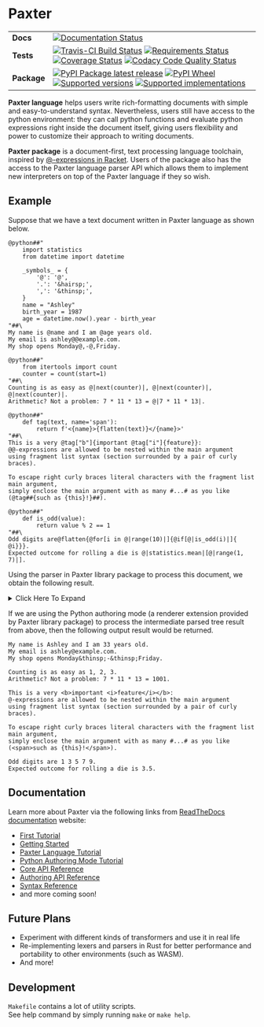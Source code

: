 # Paxter

<table>
    <tbody>
        <tr class="odd">
            <td><b>Docs</b></td>
            <td>
                <a href="https://readthedocs.org/projects/paxter"><img src="https://readthedocs.org/projects/paxter/badge/?style=flat" alt="Documentation Status" /></a>
            </td>
        </tr>
        <tr class="even">
            <td><b>Tests</b></td>
            <td>
                <div class="line-block">
                    <a href="https://travis-ci.com/abhabongse/paxter"><img src="https://api.travis-ci.com/abhabongse/paxter.svg?branch=master" alt="Travis-CI Build Status" /></a>
                    <a href="https://requires.io/github/abhabongse/paxter/requirements/?branch=master"><img src="https://requires.io/github/abhabongse/paxter/requirements.svg?branch=master" alt="Requirements Status" /></a>
                    <a href="https://codecov.io/github/abhabongse/paxter"><img src="https://codecov.io/github/abhabongse/paxter/coverage.svg?branch=master" alt="Coverage Status" /></a>
                    <a href="https://www.codacy.com/app/abhabongse/paxter"><img src="https://img.shields.io/codacy/grade/0d0c904fe452419692107d3163fe49b5.svg" alt="Codacy Code Quality Status" /></a>
                </div>
            </td>
        </tr>
        <tr class="odd">
            <td><b>Package</b></td>
            <td>
                <div class="line-block">
                    <a href="https://pypi.org/project/paxter"><img src="https://img.shields.io/pypi/v/paxter.svg" alt="PyPI Package latest release" /></a>
                    <a href="https://pypi.org/project/paxter"><img src="https://img.shields.io/pypi/wheel/paxter.svg" alt="PyPI Wheel" /></a>
                    <a href="https://pypi.org/project/paxter"><img src="https://img.shields.io/pypi/pyversions/paxter.svg" alt="Supported versions" /></a>
                    <a href="https://pypi.org/project/paxter"><img src="https://img.shields.io/pypi/implementation/paxter.svg" alt="Supported implementations" /></a>
                </div>
            </td>
        </tr>
    </tbody>
</table>

**Paxter language** helps users write rich-formatting documents
with simple and easy-to-understand syntax.
Nevertheless, users still have access to the python environment:
they can call python functions and evaluate python expressions
right inside the document itself,
giving users flexibility and power to customize 
their approach to writing documents.

**Paxter package** is a document-first, text processing language toolchain,
inspired by [@-expressions in Racket](https://docs.racket-lang.org/scribble/reader.html).
Users of the package also has the access to the Paxter language parser API
which allows them to implement new interpreters on top of the Paxter language
if they so wish.


## Example

Suppose that we have a text document written in Paxter language as shown below.

```text
@python##"
    import statistics
    from datetime import datetime

    _symbols_ = {
        '@': '@',
        '.': '&hairsp;',
        ',': '&thinsp;',
    }
    name = "Ashley"
    birth_year = 1987
    age = datetime.now().year - birth_year
"##\
My name is @name and I am @age years old.
My email is ashley@@example.com.
My shop opens Monday@,-@,Friday.

@python##"
    from itertools import count
    counter = count(start=1)
"##\
Counting is as easy as @|next(counter)|, @|next(counter)|, @|next(counter)|.
Arithmetic? Not a problem: 7 * 11 * 13 = @|7 * 11 * 13|.

@python##"
    def tag(text, name='span'):
        return f'<{name}>{flatten(text)}</{name}>'
"##\
This is a very @tag["b"]{important @tag["i"]{feature}}:
@@-expressions are allowed to be nested within the main argument
using fragment list syntax (section surrounded by a pair of curly braces).

To escape right curly braces literal characters with the fragment list main argument,
simply enclose the main argument with as many #...# as you like
(@tag##{such as {this}!}##).

@python##"
    def is_odd(value):
        return value % 2 == 1
"##\
Odd digits are@flatten{@for[i in @|range(10)|]{@if[@|is_odd(i)|]{ @i}}}.
Expected outcome for rolling a die is @|statistics.mean|[@|range(1, 7)|].
```

Using the parser in Paxter library package to process this document,
we obtain the following result.

<details>
<summary>Click Here To Expand</summary>

```python
FragmentList(
    start_pos=0,
    end_pos=1263,
    children=[
        Command(
            start_pos=1,
            end_pos=248,
            starter="python",
            starter_enclosing=EnclosingPattern(left="", right=""),
            option=None,
            main_arg=Text(
                start_pos=10,
                end_pos=245,
                inner="\n    import statistics\n    from datetime import datetime\n\n    _symbols_ = {\n        '@': '@',\n        '.': '&hairsp;',\n        ',': '&thinsp;',\n    }\n    name = \"Ashley\"\n    birth_year = 1987\n    age = datetime.now().year - birth_year\n",
                enclosing=EnclosingPattern(left='##"', right='"##'),
            ),
        ),
        Text(
            start_pos=248,
            end_pos=261,
            inner="\\\nMy name is ",
            enclosing=EnclosingPattern(left="", right=""),
        ),
        Command(
            start_pos=262,
            end_pos=266,
            starter="name",
            starter_enclosing=EnclosingPattern(left="", right=""),
            option=None,
            main_arg=None,
        ),
        Text(
            start_pos=266,
            end_pos=276,
            inner=" and I am ",
            enclosing=EnclosingPattern(left="", right=""),
        ),
        Command(
            start_pos=277,
            end_pos=280,
            starter="age",
            starter_enclosing=EnclosingPattern(left="", right=""),
            option=None,
            main_arg=None,
        ),
        Text(
            start_pos=280,
            end_pos=310,
            inner=" years old.\nMy email is ashley",
            enclosing=EnclosingPattern(left="", right=""),
        ),
        SymbolCommand(start_pos=311, end_pos=312, symbol="@"),
        Text(
            start_pos=312,
            end_pos=345,
            inner="example.com.\nMy shop opens Monday",
            enclosing=EnclosingPattern(left="", right=""),
        ),
        SymbolCommand(start_pos=346, end_pos=347, symbol=","),
        Text(
            start_pos=347,
            end_pos=348,
            inner="-",
            enclosing=EnclosingPattern(left="", right=""),
        ),
        SymbolCommand(start_pos=349, end_pos=350, symbol=","),
        Text(
            start_pos=350,
            end_pos=359,
            inner="Friday.\n\n",
            enclosing=EnclosingPattern(left="", right=""),
        ),
        Command(
            start_pos=360,
            end_pos=434,
            starter="python",
            starter_enclosing=EnclosingPattern(left="", right=""),
            option=None,
            main_arg=Text(
                start_pos=369,
                end_pos=431,
                inner="\n    from itertools import count\n    counter = count(start=1)\n",
                enclosing=EnclosingPattern(left='##"', right='"##'),
            ),
        ),
        Text(
            start_pos=434,
            end_pos=459,
            inner="\\\nCounting is as easy as ",
            enclosing=EnclosingPattern(left="", right=""),
        ),
        Command(
            start_pos=460,
            end_pos=475,
            starter="next(counter)",
            starter_enclosing=EnclosingPattern(left="|", right="|"),
            option=None,
            main_arg=None,
        ),
        Text(
            start_pos=475,
            end_pos=477,
            inner=", ",
            enclosing=EnclosingPattern(left="", right=""),
        ),
        Command(
            start_pos=478,
            end_pos=493,
            starter="next(counter)",
            starter_enclosing=EnclosingPattern(left="|", right="|"),
            option=None,
            main_arg=None,
        ),
        Text(
            start_pos=493,
            end_pos=495,
            inner=", ",
            enclosing=EnclosingPattern(left="", right=""),
        ),
        Command(
            start_pos=496,
            end_pos=511,
            starter="next(counter)",
            starter_enclosing=EnclosingPattern(left="|", right="|"),
            option=None,
            main_arg=None,
        ),
        Text(
            start_pos=511,
            end_pos=554,
            inner=".\nArithmetic? Not a problem: 7 * 11 * 13 = ",
            enclosing=EnclosingPattern(left="", right=""),
        ),
        Command(
            start_pos=555,
            end_pos=568,
            starter="7 * 11 * 13",
            starter_enclosing=EnclosingPattern(left="|", right="|"),
            option=None,
            main_arg=None,
        ),
        Text(
            start_pos=568,
            end_pos=571,
            inner=".\n\n",
            enclosing=EnclosingPattern(left="", right=""),
        ),
        Command(
            start_pos=572,
            end_pos=668,
            starter="python",
            starter_enclosing=EnclosingPattern(left="", right=""),
            option=None,
            main_arg=Text(
                start_pos=581,
                end_pos=665,
                inner="\n    def tag(text, name='span'):\n        return f'<{name}>{flatten(text)}</{name}>'\n",
                enclosing=EnclosingPattern(left='##"', right='"##'),
            ),
        ),
        Text(
            start_pos=668,
            end_pos=685,
            inner="\\\nThis is a very ",
            enclosing=EnclosingPattern(left="", right=""),
        ),
        Command(
            start_pos=686,
            end_pos=724,
            starter="tag",
            starter_enclosing=EnclosingPattern(left="", right=""),
            option=TokenList(
                start_pos=690,
                end_pos=693,
                children=[
                    Text(
                        start_pos=691,
                        end_pos=692,
                        inner="b",
                        enclosing=EnclosingPattern(left='"', right='"'),
                    )
                ],
            ),
            main_arg=FragmentList(
                start_pos=695,
                end_pos=723,
                children=[
                    Text(
                        start_pos=695,
                        end_pos=705,
                        inner="important ",
                        enclosing=EnclosingPattern(left="", right=""),
                    ),
                    Command(
                        start_pos=706,
                        end_pos=723,
                        starter="tag",
                        starter_enclosing=EnclosingPattern(left="", right=""),
                        option=TokenList(
                            start_pos=710,
                            end_pos=713,
                            children=[
                                Text(
                                    start_pos=711,
                                    end_pos=712,
                                    inner="i",
                                    enclosing=EnclosingPattern(left='"', right='"'),
                                )
                            ],
                        ),
                        main_arg=FragmentList(
                            start_pos=715,
                            end_pos=722,
                            children=[
                                Text(
                                    start_pos=715,
                                    end_pos=722,
                                    inner="feature",
                                    enclosing=EnclosingPattern(left="", right=""),
                                )
                            ],
                            enclosing=EnclosingPattern(left="{", right="}"),
                        ),
                    ),
                ],
                enclosing=EnclosingPattern(left="{", right="}"),
            ),
        ),
        Text(
            start_pos=724,
            end_pos=726,
            inner=":\n",
            enclosing=EnclosingPattern(left="", right=""),
        ),
        SymbolCommand(start_pos=727, end_pos=728, symbol="@"),
        Text(
            start_pos=728,
            end_pos=1018,
            inner="-expressions are allowed to be nested within the main argument\nusing fragment list syntax (section surrounded by a pair of curly braces).\n\nTo escape right curly braces literal characters with the fragment list main argument,\nsimply enclose the main argument with as many #...# as you like\n(",
            enclosing=EnclosingPattern(left="", right=""),
        ),
        Command(
            start_pos=1019,
            end_pos=1043,
            starter="tag",
            starter_enclosing=EnclosingPattern(left="", right=""),
            option=None,
            main_arg=FragmentList(
                start_pos=1025,
                end_pos=1040,
                children=[
                    Text(
                        start_pos=1025,
                        end_pos=1040,
                        inner="such as {this}!",
                        enclosing=EnclosingPattern(left="", right=""),
                    )
                ],
                enclosing=EnclosingPattern(left="##{", right="}##"),
            ),
        ),
        Text(
            start_pos=1043,
            end_pos=1047,
            inner=").\n\n",
            enclosing=EnclosingPattern(left="", right=""),
        ),
        Command(
            start_pos=1048,
            end_pos=1114,
            starter="python",
            starter_enclosing=EnclosingPattern(left="", right=""),
            option=None,
            main_arg=Text(
                start_pos=1057,
                end_pos=1111,
                inner="\n    def is_odd(value):\n        return value % 2 == 1\n",
                enclosing=EnclosingPattern(left='##"', right='"##'),
            ),
        ),
        Text(
            start_pos=1114,
            end_pos=1130,
            inner="\\\nOdd digits are",
            enclosing=EnclosingPattern(left="", right=""),
        ),
        Command(
            start_pos=1131,
            end_pos=1187,
            starter="flatten",
            starter_enclosing=EnclosingPattern(left="", right=""),
            option=None,
            main_arg=FragmentList(
                start_pos=1139,
                end_pos=1186,
                children=[
                    Command(
                        start_pos=1140,
                        end_pos=1186,
                        starter="for",
                        starter_enclosing=EnclosingPattern(left="", right=""),
                        option=TokenList(
                            start_pos=1144,
                            end_pos=1161,
                            children=[
                                Identifier(start_pos=1144, end_pos=1145, name="i"),
                                Identifier(start_pos=1146, end_pos=1148, name="in"),
                                Command(
                                    start_pos=1150,
                                    end_pos=1161,
                                    starter="range(10)",
                                    starter_enclosing=EnclosingPattern(
                                        left="|", right="|"
                                    ),
                                    option=None,
                                    main_arg=None,
                                ),
                            ],
                        ),
                        main_arg=FragmentList(
                            start_pos=1163,
                            end_pos=1185,
                            children=[
                                Command(
                                    start_pos=1164,
                                    end_pos=1185,
                                    starter="if",
                                    starter_enclosing=EnclosingPattern(left="", right=""),
                                    option=TokenList(
                                        start_pos=1167,
                                        end_pos=1179,
                                        children=[
                                            Command(
                                                start_pos=1168,
                                                end_pos=1179,
                                                starter="is_odd(i)",
                                                starter_enclosing=EnclosingPattern(
                                                    left="|", right="|"
                                                ),
                                                option=None,
                                                main_arg=None,
                                            )
                                        ],
                                    ),
                                    main_arg=FragmentList(
                                        start_pos=1181,
                                        end_pos=1184,
                                        children=[
                                            Text(
                                                start_pos=1181,
                                                end_pos=1182,
                                                inner=" ",
                                                enclosing=EnclosingPattern(
                                                    left="", right=""
                                                ),
                                            ),
                                            Command(
                                                start_pos=1183,
                                                end_pos=1184,
                                                starter="i",
                                                starter_enclosing=EnclosingPattern(
                                                    left="", right=""
                                                ),
                                                option=None,
                                                main_arg=None,
                                            ),
                                        ],
                                        enclosing=EnclosingPattern(left="{", right="}"),
                                    ),
                                )
                            ],
                            enclosing=EnclosingPattern(left="{", right="}"),
                        ),
                    )
                ],
                enclosing=EnclosingPattern(left="{", right="}"),
            ),
        ),
        Text(
            start_pos=1187,
            end_pos=1227,
            inner=".\nExpected outcome for rolling a die is ",
            enclosing=EnclosingPattern(left="", right=""),
        ),
        Command(
            start_pos=1228,
            end_pos=1261,
            starter="statistics.mean",
            starter_enclosing=EnclosingPattern(left="|", right="|"),
            option=TokenList(
                start_pos=1246,
                end_pos=1260,
                children=[
                    Command(
                        start_pos=1247,
                        end_pos=1260,
                        starter="range(1, 7)",
                        starter_enclosing=EnclosingPattern(left="|", right="|"),
                        option=None,
                        main_arg=None,
                    )
                ],
            ),
            main_arg=None,
        ),
        Text(
            start_pos=1261,
            end_pos=1263,
            inner=".\n",
            enclosing=EnclosingPattern(left="", right=""),
        ),
    ],
    enclosing=GlobalEnclosingPattern(),
)
```
</details>

If we are using the Python authoring mode
(a renderer extension provided by Paxter library package)
to process the intermediate parsed tree result from above,
then the following output result would be returned.

```text
My name is Ashley and I am 33 years old.
My email is ashley@example.com.
My shop opens Monday&thinsp;-&thinsp;Friday.

Counting is as easy as 1, 2, 3.
Arithmetic? Not a problem: 7 * 11 * 13 = 1001.

This is a very <b>important <i>feature</i></b>:
@-expressions are allowed to be nested within the main argument
using fragment list syntax (section surrounded by a pair of curly braces).

To escape right curly braces literal characters with the fragment list main argument,
simply enclose the main argument with as many #...# as you like
(<span>such as {this}!</span>).

Odd digits are 1 3 5 7 9.
Expected outcome for rolling a die is 3.5.
```


## Documentation

Learn more about Paxter via the following links from
[ReadTheDocs documentation](https://paxter.readthedocs.io/) website:
 
-   [First Tutorial](first_tutorial.md)
-   [Getting Started](getting_started.rst)
-   [Paxter Language Tutorial](paxter_language_tutorial.md)
-   [Python Authoring Mode Tutorial](python_authoring_mode_tutorial.md)
-   [Core API Reference](core_api.md)
-   [Authoring API Reference](authoring_api.md)
-   [Syntax Reference](syntax.rst)
-   and more coming soon!


## Future Plans

-   Experiment with different kinds of transformers and use it in real life
-   Re-implementing lexers and parsers in Rust for better performance
    and portability to other environments (such as WASM). 
-   And more!


## Development

`Makefile` contains a lot of utility scripts.  
See help command by simply running `make` or `make help`.
